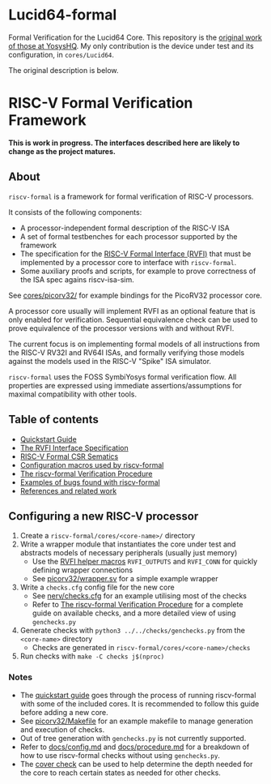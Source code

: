 # Lucid64-formal
Formal Verification for the Lucid64 Core. This repository is the [original work of those at YosysHQ](https://github.com/YosysHQ/riscv-formal). My only contribution is the device under test and its configuration, in `cores/Lucid64`.

The original description is below.

RISC-V Formal Verification Framework
====================================

**This is work in progress. The interfaces described here are likely to change as the project matures.**

About
-----

`riscv-formal` is a framework for formal verification of RISC-V processors.

It consists of the following components:
- A processor-independent formal description of the RISC-V ISA
- A set of formal testbenches for each processor supported by the framework
- The specification for the [RISC-V Formal Interface (RVFI)](docs/rvfi.md) that must be implemented by a processor core to interface with `riscv-formal`.
- Some auxiliary proofs and scripts, for example to prove correctness of the ISA spec agains riscv-isa-sim.

See [cores/picorv32/](cores/picorv32/) for example bindings for the PicoRV32 processor core.

A processor core usually will implement RVFI as an optional feature that is only enabled for verification. Sequential equivalence check can be used to prove equivalence of the processor versions with and without RVFI.

The current focus is on implementing formal models of all instructions from the RISC-V RV32I and RV64I ISAs, and formally verifying those models against the models used in the RISC-V "Spike" ISA simulator.

`riscv-formal` uses the FOSS SymbiYosys formal verification flow. All properties are expressed using immediate assertions/assumptions for maximal compatibility with other tools.

Table of contents
-----------------

- [Quickstart Guide](docs/quickstart.md)
- [The RVFI Interface Specification](docs/rvfi.md)
- [RISC-V Formal CSR Sematics](docs/csrs.md)
- [Configuration macros used by riscv-formal](docs/config.md)
- [The riscv-formal Verification Procedure](docs/procedure.md)
- [Examples of bugs found with riscv-formal](docs/examplebugs.md)
- [References and related work](docs/references.md)

Configuring a new RISC-V processor
----------------------------------

1. Create a `riscv-formal/cores/<core-name>/` directory
2. Write a wrapper module that instantiates the core under test and abstracts models of necessary
   peripherals (usually just memory)
   - Use the [RVFI helper macros](docs/config.md#rvfi_wires-rvfi_outputs-rvfi_inputs-rvfi_conn)
     `RVFI_OUTPUTS` and `RVFI_CONN` for quickly defining wrapper connections
   - See [picorv32/wrapper.sv](cores/picorv32/wrapper.sv) for a simple example wrapper
3. Write a `checks.cfg` config file for the new core
   - See [nerv/checks.cfg](cores/nerv/checks.cfg) for an example utilising most of the checks
   - Refer to [The riscv-formal Verification Procedure](docs/procedure.md) for a complete guide on
     available checks, and a more detailed view of using `genchecks.py`
4. Generate checks with `python3 ../../checks/genchecks.py` from the `<core-name>` directory
   - Checks are generated in `riscv-formal/cores/<core-name>/checks`
5. Run checks with `make -C checks j$(nproc)`

### Notes

- The [quickstart guide](docs/quickstart.md) goes through the process of running riscv-formal with
  some of the included cores.  It is recommended to follow this guide before adding a new core.
- See [picorv32/Makefile](cores/picorv32/Makefile) for an example makefile to manage generation and
  execution of checks.
- Out of tree generation with `genchecks.py` is not currently supported.
- Refer to [docs/config.md](docs/config.md) and [docs/procedure.md](docs/procedure.md) for a
  breakdown of how to use riscv-formal checks without using `genchecks.py`.
- The [cover check](docs/procedure.md#cover) can be used to help determine the depth needed for the
  core to reach certain states as needed for other checks.
